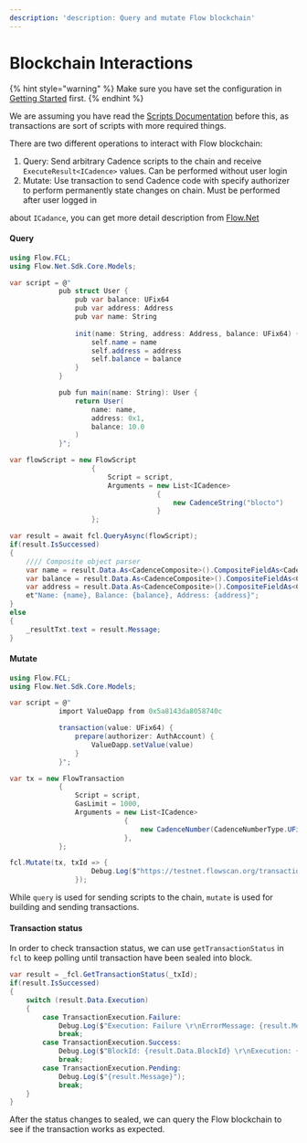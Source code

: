 ```yaml
---
description: 'description: Query and mutate Flow blockchain'
---
```


# Blockchain Interactions

{% hint style="warning" %}
Make sure you have set the configuration in [Getting Started](getting-started.md#configuration) first.
{% endhint %}

We are assuming you have read the [Scripts Documentation](https://docs.onflow.org/fcl/reference/scripts/) before this, as transactions are sort of scripts with more required things.

There are two different operations to interact with Flow blockchain:

1. Query: Send arbitrary Cadence scripts to the chain and receive `ExecuteResult<ICadence>` values. Can be performed without user login
2. Mutate: Use transaction to send Cadence code with specify authorizer to perform permanently state changes on chain. Must be performed after user logged in

about `ICadance`, you can get more detail description from [Flow.Net](https://github.com/tyronbrand/flow.net#execute-scripts)

#### Query

```csharp
using Flow.FCL;
using Flow.Net.Sdk.Core.Models;

var script = @" 
            pub struct User {
                pub var balance: UFix64
                pub var address: Address
                pub var name: String
                
                init(name: String, address: Address, balance: UFix64) {
                    self.name = name
                    self.address = address
                    self.balance = balance
                }
            }

            pub fun main(name: String): User {
                return User(
                    name: name,
                    address: 0x1,
                    balance: 10.0
                )
            }";

var flowScript = new FlowScript
                    {
                        Script = script,
                        Arguments = new List<ICadence>
                                    {
                                        new CadenceString("blocto")
                                    }
                    };

var result = await fcl.QueryAsync(flowScript);
if(result.IsSuccessed)
{
    //// Composite object parser
    var name = result.Data.As<CadenceComposite>().CompositeFieldAs<CadenceString>("name").Value;
    var balance = result.Data.As<CadenceComposite>().CompositeFieldAs<CadenceNumber>("balance").Value;
    var address = result.Data.As<CadenceComposite>().CompositeFieldAs<CadenceAddress>("address").Value;
    et"Name: {name}, Balance: {balance}, Address: {address}";
}
else
{
    _resultTxt.text = result.Message;
}
```

#### Mutate

```csharp
using Flow.FCL;
using Flow.Net.Sdk.Core.Models;

var script = @"
            import ValueDapp from 0x5a8143da8058740c

            transaction(value: UFix64) {
                prepare(authorizer: AuthAccount) {
                    ValueDapp.setValue(value)
                }
            }";

var tx = new FlowTransaction
            {
                Script = script,
                GasLimit = 1000,
                Arguments = new List<ICadence>
                            {
                                new CadenceNumber(CadenceNumberType.UFix64, "123.456"),
                            },
            };

fcl.Mutate(tx, txId => {
                    Debug.Log($"https://testnet.flowscan.org/transaction/{txId}");
                });
```

While `query` is used for sending scripts to the chain, `mutate` is used for building and sending transactions.

#### Transaction status

In order to check transaction status, we can use `getTransactionStatus` in `fcl` to keep polling until transaction have been sealed into block.

```csharp
var result = _fcl.GetTransactionStatus(_txId);
if(result.IsSuccessed)
{
    switch (result.Data.Execution)
    {
        case TransactionExecution.Failure:
            Debug.Log($"Execution: Failure \r\nErrorMessage: {result.Message}");
            break;
        case TransactionExecution.Success:
            Debug.Log($"BlockId: {result.Data.BlockId} \r\nExecution: {result.Data.Execution} \r\nStatus: {result.Data.Status}");
            break;
        case TransactionExecution.Pending:
            Debug.Log($"{result.Message}");
            break;
    }
}
```

After the status changes to sealed, we can query the Flow blockchain to see if the transaction works as expected.
